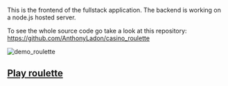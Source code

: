 This is the frontend of the fullstack application.
The backend is working on a node.js hosted server.

To see the whole source code go take a look at this repository: https://github.com/AnthonyLadon/casino_roulette

![demo_roulette](https://github.com/AnthonyLadon/play_casino_roulette/assets/112899558/1ecd2f68-2fb0-4414-9ccb-a2d5a2d3d9b8)


 ## [Play roulette](https://anthonyladon.github.io/play_casino_roulette/)
